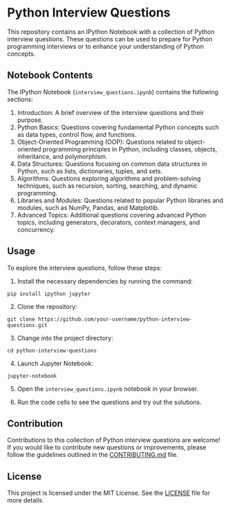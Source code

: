 # Python Interview Questions

This repository contains an IPython Notebook with a collection of Python interview questions. These questions can be used to prepare for Python programming interviews or to enhance your understanding of Python concepts.

## Notebook Contents

The IPython Notebook (`interview_questions.ipynb`) contains the following sections:

1. Introduction: A brief overview of the interview questions and their purpose.
2. Python Basics: Questions covering fundamental Python concepts such as data types, control flow, and functions.
3. Object-Oriented Programming (OOP): Questions related to object-oriented programming principles in Python, including classes, objects, inheritance, and polymorphism.
4. Data Structures: Questions focusing on common data structures in Python, such as lists, dictionaries, tuples, and sets.
5. Algorithms: Questions exploring algorithms and problem-solving techniques, such as recursion, sorting, searching, and dynamic programming.
6. Libraries and Modules: Questions related to popular Python libraries and modules, such as NumPy, Pandas, and Matplotlib.
7. Advanced Topics: Additional questions covering advanced Python topics, including generators, decorators, context managers, and concurrency.

## Usage

To explore the interview questions, follow these steps:

1. Install the necessary dependencies by running the command:

`pip install ipython jupyter`

2. Clone the repository:

`git clone https://github.com/your-username/python-interview-questions.git`

3. Change into the project directory:

`cd python-interview-questions`

4. Launch Jupyter Notebook:

`jupyter-notebook`

5. Open the `interview_questions.ipynb` notebook in your browser.

6. Run the code cells to see the questions and try out the solutions.

## Contribution

Contributions to this collection of Python interview questions are welcome! If you would like to contribute new questions or improvements, please follow the guidelines outlined in the [CONTRIBUTING.md](CONTRIBUTING.md) file.

## License

This project is licensed under the MIT License. See the [LICENSE](LICENSE) file for more details.


